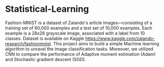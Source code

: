 # Statistical-Learning
Fashion-MNIST is a dataset of Zalando's article images—consisting of a training set of 60,000 examples and a test set of 10,000 examples. Each example is a 28x28 grayscale image, associated with a label from 10 classes. Dataset is available on Kaggle https://www.kaggle.com/zalando-research/fashionmnist.
This project aims to build a simple Machine learning algorithm to unravel the image classification tasks. Moreover, we utilized CNN to compare the performance of Adaptive moment estimation (Adam) and Stochastic gradient descent (SGD).
